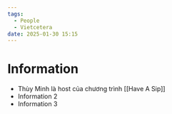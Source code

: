 ```yaml
---
tags:
  - People
  - Vietcetera
date: 2025-01-30 15:15
---
```


# Information

- Thùy Minh là host của chương trình [[Have A Sip]]
- Information 2
- Information 3